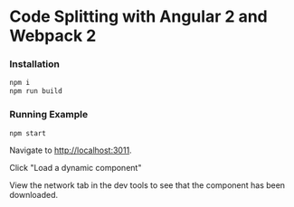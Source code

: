 # Code Splitting with Angular 2 and Webpack 2

### Installation
```bash
npm i
npm run build
```

### Running Example

```bash
npm start
```

Navigate to [http://localhost:3011](http://localhost:3011).

Click "Load a dynamic component"

View the network tab in the dev tools to see that the component has been downloaded.
